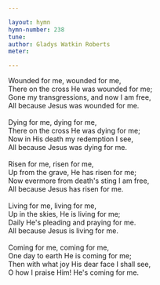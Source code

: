```yaml
---

layout: hymn
hymn-number: 238
tune: 
author: Gladys Watkin Roberts
meter: 

---
```

Wounded for me, wounded for me,<br>There on the cross He was wounded for me;<br>Gone my transgressions, and now I am free,<br>All because Jesus was wounded for me.<br><br>Dying for me, dying for me,<br>There on the cross He was dying for me;<br>Now in His death my redemption I see,<br>All because Jesus was dying for me.<br><br>Risen for me, risen for me,<br>Up from the grave, He has risen for me;<br>Now evermore from death's sting I am free,<br>All because Jesus has risen for me.<br><br>Living for me, living for me,<br>Up in the skies, He is living for me;<br>Daily He's pleading and praying for me.<br>All because Jesus is living for me.<br><br>Coming for me, coming for me,<br>One day to earth He is coming for me;<br>Then with what joy His dear face I shall see,<br>O how I praise Him! He's coming for me.<br><br><br>
